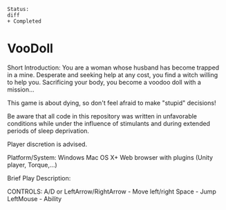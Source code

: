 ```
Status:
diff 
+ Completed
```

VooDoll
=======

Short Introduction:  You are a woman whose husband has become trapped in a mine. Desperate and seeking help at any cost, you find a witch willing to help you. Sacrificing your body, you become a voodoo doll with a mission...

This game is about dying, so don't feel afraid to make "stupid" decisions!

Be aware that all code in this repository was written in unfavorable conditions while under the influence of stimulants and during extended periods of sleep deprivation. 

Player discretion is advised.

Platform/System:  Windows
 Mac OS X+
 Web browser with plugins (Unity player, Torque,...)

Brief Play Description: 

CONTROLS:
A/D or LeftArrow/RightArrow - Move left/right
Space - Jump
LeftMouse - Ability




